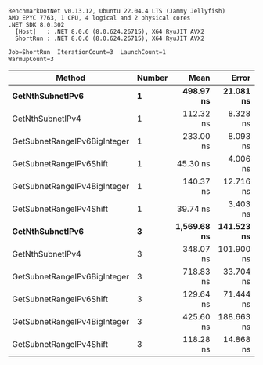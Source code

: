 ```

BenchmarkDotNet v0.13.12, Ubuntu 22.04.4 LTS (Jammy Jellyfish)
AMD EPYC 7763, 1 CPU, 4 logical and 2 physical cores
.NET SDK 8.0.302
  [Host]   : .NET 8.0.6 (8.0.624.26715), X64 RyuJIT AVX2
  ShortRun : .NET 8.0.6 (8.0.624.26715), X64 RyuJIT AVX2

Job=ShortRun  IterationCount=3  LaunchCount=1  
WarmupCount=3  

```
| Method                       | Number | Mean        | Error      | StdDev    | Min         | Max         | Gen0   | Allocated |
|----------------------------- |------- |------------:|-----------:|----------:|------------:|------------:|-------:|----------:|
| **GetNthSubnetIPv6**             | **1**      |   **498.97 ns** |  **21.081 ns** |  **1.156 ns** |   **498.27 ns** |   **500.30 ns** | **0.0076** |     **696 B** |
| GetNthSubnetIPv4             | 1      |   112.32 ns |   8.328 ns |  0.457 ns |   111.91 ns |   112.81 ns | 0.0019 |     160 B |
| GetSubnetRangeIPv6BigInteger | 1      |   233.00 ns |   8.093 ns |  0.444 ns |   232.71 ns |   233.51 ns | 0.0050 |     432 B |
| GetSubnetRangeIPv6Shift      | 1      |    45.30 ns |   4.006 ns |  0.220 ns |    45.07 ns |    45.51 ns | 0.0019 |     160 B |
| GetSubnetRangeIPv4BigInteger | 1      |   140.37 ns |  12.716 ns |  0.697 ns |   139.77 ns |   141.13 ns | 0.0024 |     208 B |
| GetSubnetRangeIPv4Shift      | 1      |    39.74 ns |   3.403 ns |  0.187 ns |    39.54 ns |    39.91 ns | 0.0021 |     176 B |
| **GetNthSubnetIPv6**             | **3**      | **1,569.68 ns** | **141.523 ns** |  **7.757 ns** | **1,564.25 ns** | **1,578.57 ns** | **0.0248** |    **2168 B** |
| GetNthSubnetIPv4             | 3      |   348.07 ns | 101.900 ns |  5.585 ns |   342.79 ns |   353.92 ns | 0.0057 |     480 B |
| GetSubnetRangeIPv6BigInteger | 3      |   718.83 ns |  33.704 ns |  1.847 ns |   717.15 ns |   720.81 ns | 0.0153 |    1296 B |
| GetSubnetRangeIPv6Shift      | 3      |   129.64 ns |  71.444 ns |  3.916 ns |   126.27 ns |   133.94 ns | 0.0057 |     480 B |
| GetSubnetRangeIPv4BigInteger | 3      |   425.60 ns | 188.663 ns | 10.341 ns |   419.01 ns |   437.52 ns | 0.0072 |     624 B |
| GetSubnetRangeIPv4Shift      | 3      |   118.28 ns |  14.868 ns |  0.815 ns |   117.50 ns |   119.12 ns | 0.0062 |     528 B |
